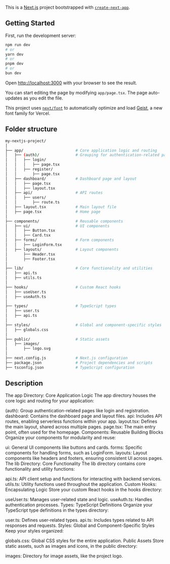 This is a [Next.js](https://nextjs.org) project bootstrapped with [`create-next-app`](https://nextjs.org/docs/app/api-reference/cli/create-next-app).

## Getting Started

First, run the development server:

```bash
npm run dev
# or
yarn dev
# or
pnpm dev
# or
bun dev
```

Open [http://localhost:3000](http://localhost:3000) with your browser to see the result.

You can start editing the page by modifying `app/page.tsx`. The page auto-updates as you edit the file.

This project uses [`next/font`](https://nextjs.org/docs/app/building-your-application/optimizing/fonts) to automatically optimize and load [Geist](https://vercel.com/font), a new font family for Vercel.

## Folder structure
``` bash
my-nextjs-project/
│
├── app/                       # Core application logic and routing
│   ├── (auth)/                # Grouping for authentication-related pages
│   │   ├── login/
│   │   │   ├── page.tsx
│   │   ├── register/
│   │       ├── page.tsx
│   ├── dashboard/             # Dashboard page and layout
│   │   ├── page.tsx
│   │   ├── layout.tsx
│   ├── api/                   # API routes
│   │   ├── users/
│   │       ├── route.ts
│   ├── layout.tsx             # Main layout file
│   ├── page.tsx               # Home page
│
├── components/                # Reusable components
│   ├── ui/                    # UI components
│   │   ├── Button.tsx
│   │   ├── Card.tsx
│   ├── forms/                 # Form components
│   │   ├── LoginForm.tsx
│   ├── layouts/               # Layout components
│       ├── Header.tsx
│       ├── Footer.tsx
│
├── lib/                       # Core functionality and utilities
│   ├── api.ts
│   ├── utils.ts
│
├── hooks/                     # Custom React hooks
│   ├── useUser.ts
│   ├── useAuth.ts
│
├── types/                     # TypeScript types
│   ├── user.ts
│   ├── api.ts
│
├── styles/                    # Global and component-specific styles
│   ├── globals.css
│
├── public/                    # Static assets
│   ├── images/
│       ├── logo.svg
│
├── next.config.js             # Next.js configuration
├── package.json               # Project dependencies and scripts
├── tsconfig.json              # TypeScript configuration
```

## Description
The app Directory: Core Application Logic
The app directory houses the core logic and routing for your application:

(auth): Group authentication-related pages like login and registration.
dashboard: Contains the dashboard page and layout files.
api: Includes API routes, enabling serverless functions within your app.
layout.tsx: Defines the main layout, shared across multiple pages.
page.tsx: The main entry point, often used for the homepage.
Components: Reusable Building Blocks
Organize your components for modularity and reuse:

ui: General UI components like buttons and cards.
forms: Specific components for handling forms, such as LoginForm.
layouts: Layout components like headers and footers, ensuring consistent UI across pages.
The lib Directory: Core Functionality
The lib directory contains core functionality and utility functions:

api.ts: API client setup and functions for interacting with backend services.
utils.ts: Utility functions used throughout the application.
Custom Hooks: Encapsulating Logic
Store your custom React hooks in the hooks directory:

useUser.ts: Manages user-related state and logic.
useAuth.ts: Handles authentication processes.
Types: TypeScript Definitions
Organize your TypeScript type definitions in the types directory:

user.ts: Defines user-related types.
api.ts: Includes types related to API responses and requests.
Styles: Global and Component-Specific Styles
Keep your styles organized:

globals.css: Global CSS styles for the entire application.
Public Assets
Store static assets, such as images and icons, in the public directory:

images: Directory for image assets, like the project logo.